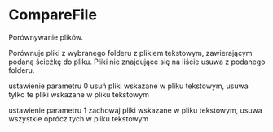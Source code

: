 # CompareFile
Porównywanie plików.

Porównuje pliki z wybranego folderu z plikiem tekstowym, zawierającym podaną ścieżkę do pliku.
 Pliki nie znajdujące się na liście usuwa z podanego folderu.
 
ustawienie parametru  0  usuń pliki wskazane w pliku tekstowym, usuwa tylko te pliki wskazane w pliku tekstowym
 
ustawienie parametru 1 zachowaj pliki wskazane w pliku tekstowym,  usuwa wszystkie oprócz tych w pliku tekstowym
